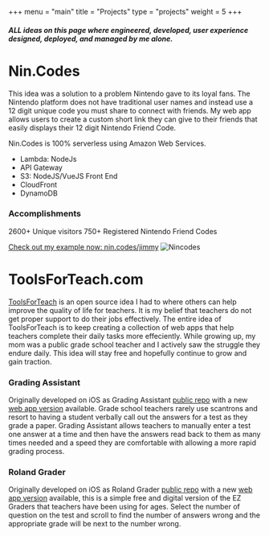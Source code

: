 +++
menu = "main"
title = "Projects"
type = "projects"
weight = 5
+++

##### ALL ideas on this page where engineered, developed, user experience designed, deployed, and managed by me alone.

# Nin.Codes
This idea was a solution to a problem Nintendo gave to its loyal fans. The Nintendo platform does not have traditional user names and instead use a 12 digit unique code you must share to connect with friends. My web app allows users to create a custom short link they can give to their friends that easily displays their 12 digit Nintendo Friend Code.

Nin.Codes is 100% serverless using Amazon Web Services.

* Lambda: NodeJs
* API Gateway
* S3: NodeJS/VueJS Front End
* CloudFront
* DynamoDB

### Accomplishments
2600+ Unique visitors
750+ Registered Nintendo Friend Codes

[Check out my example now: nin.codes/jimmy](https://nin.codes/jimmy)
![Nincodes](/images/nincodes.jpg)


# ToolsForTeach.com
[ToolsForTeach](https://toolsforteach.com) is an open source idea I had to where others can help improve the quality of life for teachers. It is my belief that teachers do not get proper support to do their jobs effectively. The entire idea of ToolsForTeach is to keep creating a collection of web apps that help teachers complete their daily tasks more effeciently. While growing up, my mom was a public grade school teacher and I actively saw the struggle they endure daily. This idea will stay free and hopefully continue to grow and gain traction.

### Grading Assistant
Originally developed on iOS as Grading Assistant [public repo](https://github.com/rukamir/grade-assistant-ios) with a new [web app version](https://apps.toolsforteach.com/assistant) available. Grade school teachers rarely use scantrons and resort to having a student verbally call out the answers for a test as they grade a paper. Grading Assistant allows teachers to manually enter a test one answer at a time and then have the answers read back to them as many times needed and a speed they are comfortable with allowing a more rapid grading process.

### Roland Grader
Originally developed on iOS as Roland Grader [public repo](https://github.com/rukamir/roland-grader-ios) with a new [web app version](https://apps.toolsforteach.com/grader) available, this is a simple free and digital version of the EZ Graders that teachers have been using for ages. Select the number of question on the test and scroll to find the number of answers wrong and the appropriate grade will be next to the number wrong.